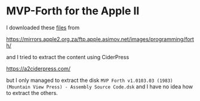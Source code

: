 # MVP-Forth for the Apple II

I downloaded these [files](http://github.com/efurlanm/ldi/tree/main/movingforth/mvpfiles) from

<https://mirrors.apple2.org.za/ftp.apple.asimov.net/images/programming/forth/>

and I tried to extract the content using CiderPress

<https://a2ciderpress.com/>

but I only managed to extract the disk `MVP Forth v1.0103.03 (1983)(Mountain View Press) - Assembly Source Code.dsk` and I have no idea how to extract the others.
